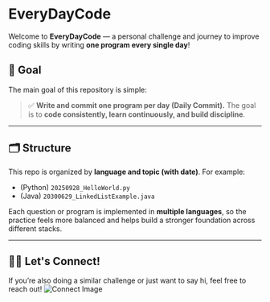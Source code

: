 # EveryDayCode

Welcome to **EveryDayCode** — a personal challenge and journey to improve coding skills by writing **one program every single day**!  

## 🎯 Goal

The main goal of this repository is simple:

> ✅ **Write and commit one program per day (Daily Commit).** The goal is to **code consistently, learn continuously, and build discipline**.

---

## 🗂️ Structure

This repo is organized by **language and topic (with date)**. For example:

- (Python) `20250928_HelloWorld.py`
- (Java)   `20300629_LinkedListExample.java`

Each question or program is implemented in **multiple languages**, so the practice feels more balanced and helps build a stronger foundation across different stacks.

---

## 🧑‍💻 Let's Connect!

If you’re also doing a similar challenge or just want to say hi, feel free to reach out!
![Connect Image](https://i.pinimg.com/736x/f7/d6/bb/f7d6bbdd6416385c4fda92dfb03704ab.jpg)
